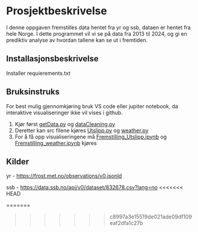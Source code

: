 # Prosjektbeskrivelse

I denne oppgaven fremstilles data hentet fra yr og ssb, dataen er hentet fra hele Norge. I dette programmet vil vi se på data fra 2013 til 2024, og gi en prediktiv analyse av hvordan tallene kan se ut i fremtiden. 

## Installasjonsbeskrivelse

Installer requierements.txt


## Bruksinstruks
For best mulig gjennomkjøring bruk VS code eller jupiter notebook, da interaktive visualiseringer ikke vil vises i github.

1. Kjør først [getData.py](raw_data/getData.py) og [dataCleaning.py](raw_data/dataCleaning.py)
2. Deretter kan src filene kjøres [Utslipp.py](src/Utslipp.py) og [weather.py](src/weather.py)
3. For å få opp visualiseringene må [Fremstilling_Utslipp.ipynb](processed_data/Fremstilling_Utslipp.ipynb) og
   [Fremstilling_weather.ipynb](processed_data/Fremstilling_weather.ipynb) kjøres

## Kilder

yr - https://frost.met.no/observations/v0.jsonld

ssb - https://data.ssb.no/api/v0/dataset/832678.csv?lang=no
<<<<<<< HEAD

=======
>>>>>>> c8997a3e15519de021ade09df109eaf2dfa1c27b
